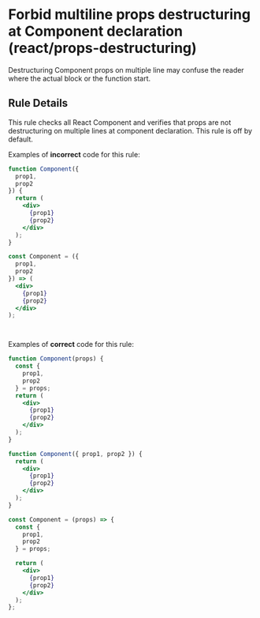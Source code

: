 # Forbid multiline props destructuring at Component declaration (react/props-destructuring)

Destructuring Component props on multiple line may confuse the reader where the actual block or the function start.

## Rule Details

This rule checks all React Component and verifies that props are not destructuring on multiple lines at component declaration. This rule is off by default.

Examples of **incorrect** code for this rule:

```jsx
function Component({ 
  prop1, 
  prop2 
}) {
  return (
    <div>
      {prop1}
      {prop2}
    </div>
  );
}
```

```jsx
const Component = ({ 
  prop1, 
  prop2 
}) => (
  <div>
    {prop1}
    {prop2}
  </div>
);
```

```jsx

```

```jsx

```

Examples of **correct** code for this rule:

```jsx
function Component(props) {
  const { 
    prop1, 
    prop2 
  } = props;
  return (
    <div>
      {prop1}
      {prop2}
    </div>
  );
}
```

```jsx
function Component({ prop1, prop2 }) {
  return (
    <div>
      {prop1}
      {prop2}
    </div>
  );
}
```

```jsx
const Component = (props) => {
  const { 
    prop1,
    prop2
  } = props;

  return (
    <div>
      {prop1}
      {prop2}
    </div>
  );
};
```
